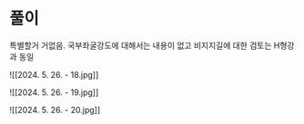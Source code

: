 # 풀이

특별할거 거없음. 국부좌굴강도에 대해서는 내용이 없고
비지지길에 대한 검토는 H형강과 동일

![[2024. 5. 26. - 18.jpg]]

![[2024. 5. 26. - 19.jpg]]

![[2024. 5. 26. - 20.jpg]]